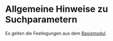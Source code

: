 # Allgemeine Hinweise zu Suchparametern

Es gelten die Festlegungen aus dem [Basismodul](https://simplifier.net/guide/implementierungsleitfadenisik-basismodul/I-m-UebergreifendeFestlegungen-UebergreifendeFestlegungen-Suchparameter?version=current).

